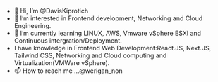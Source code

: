 - 👋 Hi, I’m @DavisKiprotich
- 👀 I’m interested in Frontend development, Networking and Cloud Engineering.
- 🌱 I’m currently learning LINUX, AWS, Vmware vSphere ESXI  and Continuous intergration/Deployment.
- I have knowledge in Frontend Web Development:React.JS, Next.JS, Tailwind CSS, Networking and Cloud computing and Virtualization(VMWare vSphere).
- 📫 How to reach me ...@werigan_non

<!---
DavisKiprotich/DavisKiprotich is a ✨ special ✨ repository because its `README.md` (this file) appears on your GitHub profile.
You can click the Preview link to take a look at your changes.
--->
